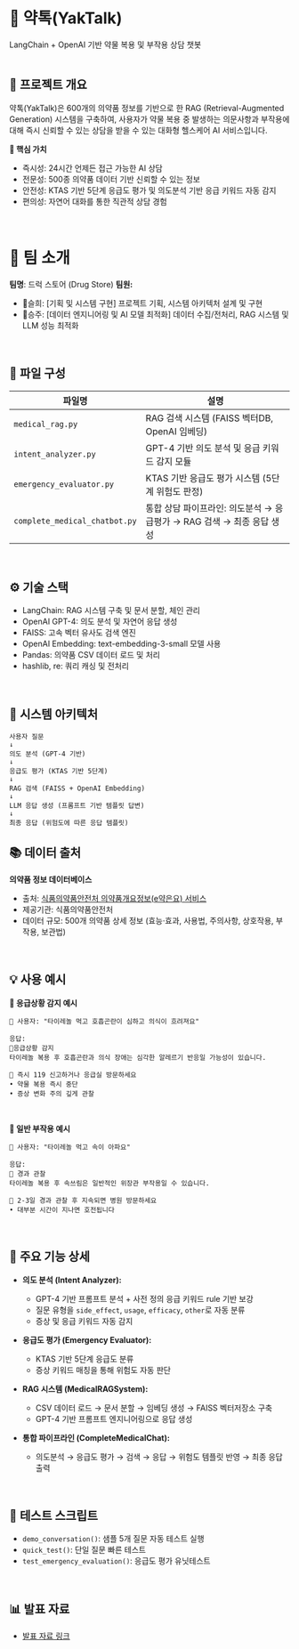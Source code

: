 # 💊 약톡(YakTalk)
LangChain + OpenAI 기반 약물 복용 및 부작용 상담 챗봇  
<br/>

## 📌 프로젝트 개요
약톡(YakTalk)은 600개의 의약품 정보를 기반으로 한 RAG (Retrieval-Augmented Generation) 시스템을 구축하여, 사용자가 약물 복용 중 발생하는 의문사항과 부작용에 대해 즉시 신뢰할 수 있는 상담을 받을 수 있는 대화형 헬스케어 AI 서비스입니다.

**🎯 핵심 가치**
- 즉시성: 24시간 언제든 접근 가능한 AI 상담
- 전문성: 500종 의약품 데이터 기반 신뢰할 수 있는 정보
- 안전성: KTAS 기반 5단계 응급도 평가 및 의도분석 기반 응급 키워드 자동 감지
- 편의성: 자연어 대화를 통한 직관적 상담 경험
<br/>

# 👥 팀 소개
**팀명**: 드럭 스토어 (Drug Store)
**팀원:**
- 👸슬희: [기획 및 시스템 구현] 프로젝트 기획, 시스템 아키텍처 설계 및 구현
- 👸승주: [데이터 엔지니어링 및 AI 모델 최적화] 데이터 수집/전처리, RAG 시스템 및 LLM 성능 최적화
<br/>

## 📂 파일 구성

| 파일명 | 설명 |
| ------ | ------ |
| `medical_rag.py` | RAG 검색 시스템 (FAISS 벡터DB, OpenAI 임베딩) |
| `intent_analyzer.py` | GPT-4 기반 의도 분석 및 응급 키워드 감지 모듈 |
| `emergency_evaluator.py` | KTAS 기반 응급도 평가 시스템 (5단계 위험도 판정) |
| `complete_medical_chatbot.py` | 통합 상담 파이프라인: 의도분석 → 응급평가 → RAG 검색 → 최종 응답 생성 |
<br/>

## ⚙️ 기술 스택

- LangChain: RAG 시스템 구축 및 문서 분할, 체인 관리
- OpenAI GPT-4: 의도 분석 및 자연어 응답 생성
- FAISS: 고속 벡터 유사도 검색 엔진
- OpenAI Embedding: text-embedding-3-small 모델 사용
- Pandas: 의약품 CSV 데이터 로드 및 처리
- hashlib, re: 쿼리 캐싱 및 전처리  
<br/>

## 🧱 시스템 아키텍처
```
사용자 질문
↓
의도 분석 (GPT-4 기반)
↓
응급도 평가 (KTAS 기반 5단계)
↓
RAG 검색 (FAISS + OpenAI Embedding)
↓
LLM 응답 생성 (프롬프트 기반 템플릿 답변)
↓
최종 응답 (위험도에 따른 응답 템플릿)
```

## 📚 데이터 출처

**의약품 정보 데이터베이스**
- 출처: [식품의약품안전처 의약품개요정보(e약은요) 서비스](https://www.data.go.kr/data/15075057/openapi.do)
- 제공기관: 식품의약품안전처
- 데이터 규모: 500개 의약품 상세 정보 (효능·효과, 사용법, 주의사항, 상호작용, 부작용, 보관법)  
<br/>

## 💡 사용 예시

**🚨 응급상황 감지 예시**
```
👤 사용자: "타이레놀 먹고 호흡곤란이 심하고 의식이 흐려져요"

응답:
🚨응급상황 감지
타이레놀 복용 후 호흡곤란과 의식 장애는 심각한 알레르기 반응일 가능성이 있습니다.

🚨 즉시 119 신고하거나 응급실 방문하세요
• 약물 복용 즉시 중단
• 증상 변화 주의 깊게 관찰
```
<br/>

**📌 일반 부작용 예시**
```
👤 사용자: "타이레놀 먹고 속이 아파요"

응답:
👀 경과 관찰
타이레놀 복용 후 속쓰림은 일반적인 위장관 부작용일 수 있습니다.

👀 2-3일 경과 관찰 후 지속되면 병원 방문하세요
• 대부분 시간이 지나면 호전됩니다
```
<br/>

## 🔬 주요 기능 상세

- **의도 분석 (Intent Analyzer):**  
  - GPT-4 기반 프롬프트 분석 + 사전 정의 응급 키워드 rule 기반 보강
  - 질문 유형을 `side_effect`, `usage`, `efficacy`, `other`로 자동 분류
  - 증상 및 응급 키워드 자동 감지

- **응급도 평가 (Emergency Evaluator):**  
  - KTAS 기반 5단계 응급도 분류  
  - 증상 키워드 매칭을 통해 위험도 자동 판단

- **RAG 시스템 (MedicalRAGSystem):**  
  - CSV 데이터 로드 → 문서 분할 → 임베딩 생성 → FAISS 벡터저장소 구축
  - GPT-4 기반 프롬프트 엔지니어링으로 응답 생성

- **통합 파이프라인 (CompleteMedicalChat):**  
  - 의도분석 → 응급도 평가 → 검색 → 응답 → 위험도 템플릿 반영 → 최종 응답 출력
<br/>

## 📝 테스트 스크립트

- `demo_conversation()`: 샘플 5개 질문 자동 테스트 실행
- `quick_test()`: 단일 질문 빠른 테스트
- `test_emergency_evaluation()`: 응급도 평가 유닛테스트
<br/>

## 📊 발표 자료

- [발표 자료 링크](https://drive.google.com/file/d/1rxvm9Cas3rT-ULSCDUQyVDvHkTmTFsY8/view?usp=sharing)

